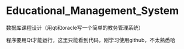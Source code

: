 # Educational_Management_System
数据库课程设计（用qt和oracle写一个简单的教务管理系统）

程序要用Qt才能运行，这里只能看到代码，刚学习使用github，不太熟悉哈
